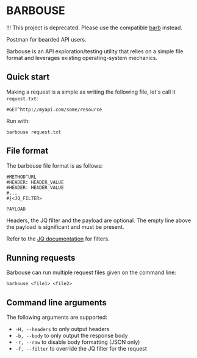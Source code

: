 # BARBOUSE

!!! This project is deprecated. Please use the compatible [barb](https://crates.io/crates/barb) instead.

Postman for bearded API users.

Barbouse is an API exploration/testing utility that relies on a simple
file format and leverages existing operating-system mechanics.

## Quick start

Making a request is a simple as writing the following file, let's call it `request.txt`:

```
#GET^http://myapi.com/some/resource
```

Run with:

```
barbouse request.txt
```

## File format

The barbouse file format is as follows:

```
#METHOD^URL
#HEADER: HEADER_VALUE
#HEADER: HEADER_VALUE
#...
#|<JQ_FILTER>

PAYLOAD
```

Headers, the JQ filter and the payload are optional. The empty line above the
payload is significant and must be present.

Refer to the [JQ documentation](https://stedolan.github.io/jq/manual/) for filters.


## Running requests

Barbouse can run multiple request files given on the command line:

```
barbouse <file1> <file2>
```

## Command line arguments

The following arguments are supported:

- `-H, --headers` to only output headers
- `-b, --body` to only output the response body
- `-r, --raw` to disable body formatting (JSON only)
- `-f, --filter` to override the JQ filter for the request

